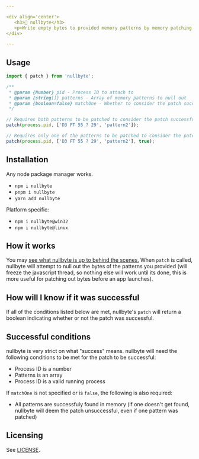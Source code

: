 ```yaml
---

<div align='center'>
   <h3>📝 nullbyte</h3>
   <p>Write empty bytes to provided memory patterns by memory patching.</p>
</div>

---
```


## Usage

```ts
import { patch } from 'nullbyte';

/**
 * @param {Number} pid - Process ID to attach to
 * @param {string[]} patterns - Array of memory patterns to null out
 * @param {boolean=false} matchOne - Whether to consider the patch successful if atleast one of the patterns match
 */

// Requires both patterns to be patched to consider the patch successful
patch(process.pid, ['D3 FT 55 ? 29', 'pattern2']);

// Requires only one of the patterns to be patched to consider the patch successful
patch(process.pid, ['D3 FT 55 ? 29', 'pattern2'], true);
```

## Installation
Any node package manager works.
- `npm i nullbyte`
- `pnpm i nullbyte`
- `yarn add nullbyte`

Platform specific:
- `npm i nullbyte@win32`
- `npm i nullbyte@linux`

## How it works
You may [see what nullbyte is up to behind the scenes.](https://github.com/marioparaschiv/nullbyte/blob/win32/lib/nullbyte.cpp) When `patch` is called, nullbyte will attempt to null out the bytes of the patterns you provided (will freeze the javascript thread, so nothing else will work until its done, this is more useful for patching out bytes before an app launches).

## How will I know if it was successful
If all of the conditions listed below are met, nullbyte's `patch` will return a boolean indicating whether or not the patch was successful.

## Successful conditions
nullbyte is very strict on what "success" means. nullbyte will need the following conditions to be met for the patch to be successful:
- Process ID is a number
- Patterns is an array
- Process ID is a valid running process

If `matchOne` is not specified or is `false`, the following is also required:

- All patterns are successfuly found in memory (if one doesn't get found, nullbyte will deem the patch unsuccessful, even if one pattern was patched)

## Licensing
See [LICENSE](/LICENSE).

